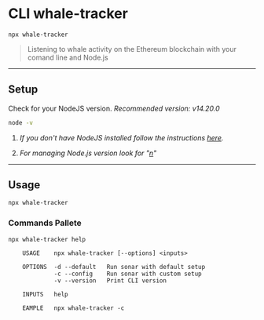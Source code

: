 # CLI whale-tracker

`npx whale-tracker`

> Listening to whale activity on the Ethereum blockchain with your comand line and Node.js

---

## Setup

Check for your NodeJS version.
_Recommended version: v14.20.0_

```sh
node -v
```

1. _If you don't have NodeJS installed follow the instructions [here](https://nodejs.org/en/)._

2. _For managing Node.js version look for "[n](https://www.npmjs.com/package/n)"_

---

## Usage

```sh
npx whale-tracker
```

### Commands Pallete

```sh
npx whale-tracker help
```

```
    USAGE    npx whale-tracker [--options] <inputs>

    OPTIONS  -d --default   Run sonar with default setup
             -c --config    Run sonar with custom setup
             -v --version   Print CLI version

    INPUTS   help

    EAMPLE   npx whale-tracker -c
```

